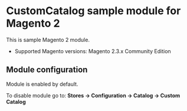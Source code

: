 # CustomCatalog sample module for Magento 2

This is sample Magento 2 module.

- Supported Magento versions: Magento 2.3.x Community Edition

## Module configuration
Module is enabled by default.
 
To disable module go to: **Stores → Configuration → Catalog → Custom Catalog**
